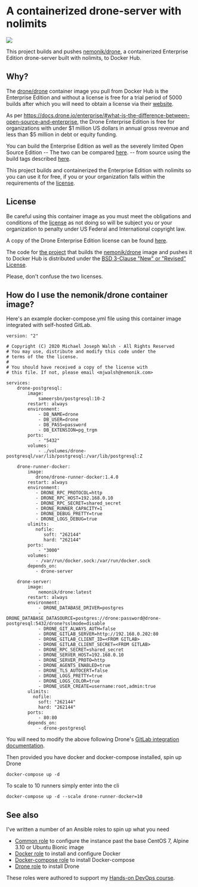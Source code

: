 # A containerized drone-server with nolimits

![](https://github.com/nemonik/drone/workflows/Building%20and%20Pushed/badge.svg)

This project builds and pushes [nemonik/drone](https://hub.docker.com/r/nemonik/drone), a containerized Enterprise Edition drone-server built with nolimits, to Docker Hub.

## Why?

The [drone/drone]( https://hub.docker.com/r/drone/drone) container image you pull from Docker Hub is the Enterprise Edition and without a license is free for a trial period of 5000 builds after which you will need to obtain a license via their [website](https://drone.io/enterprise). 

As per <https://docs.drone.io/enterprise/#what-is-the-difference-between-open-source-and-enterprise>, the Drone Enterprise Edition is free for organizations with under $1 million US dollars in annual gross revenue and less than $5 million in debt or equity funding.

You can build the Enterprise Edition as well as the severely limited Open Source Edition -- The two can be compared [here](https://docs.drone.io/enterprise/#what-is-the-difference-between-open-source-and-enterprise). -- from source using the build tags described [here](https://docs.drone.io/enterprise/#how-do-i-use-the-enterprise-edition-for-free). 

This project builds and containerized the Enterprise Edition with nolimits so you can use it for free, if you or your organization falls within the requirements of the [license](https://github.com/drone/drone/blob/master/LICENSE).

## License

Be careful using this container image as you must meet the obligations and conditions of the [license](https://github.com/drone/drone/blob/master/LICENSE) as not doing so will be subject you or your organization to penalty under US Federal and International copyright law.

A copy of the Drone Enterprise Edition license can be found [here](https://github.com/drone/drone/blob/master/LICENSE).

The code for [the project](https://github.com/nemonik/drone) that builds the [nemonik/drone](https://hub.docker.com/r/nemonik/drone) image and pushes it to Docker Hub is distributed under the [BSD 3-Clause "New" or "Revised" License](LICENSE).

Please, don't confuse the two licenses.

## How do I use the nemonik/drone container image?

Here's an example docker-compose.yml file using this container image integrated with self-hosted GitLab.

```
version: "2"

# Copyright (C) 2020 Michael Joseph Walsh - All Rights Reserved
# You may use, distribute and modify this code under the
# terms of the the license.
#
# You should have received a copy of the license with
# this file. If not, please email <mjwalsh@nemonik.com>

services:
    drone-postgresql:
        image:
            sameersbn/postgresql:10-2
        restart: always
        environment:
            - DB_NAME=drone
            - DB_USER=drone
            - DB_PASS=password
            - DB_EXTENSION=pg_trgm
        ports:
            - "5432"
        volumes:
            - ./volumes/drone-postgresql/var/lib/postgresql:/var/lib/postgresql:Z

    drone-runner-docker:
        image:
           drone/drone-runner-docker:1.4.0
        restart: always
        environment:
           - DRONE_RPC_PROTOCOL=http
           - DRONE_RPC_HOST=192.168.0.10
           - DRONE_RPC_SECRET=shared_secret
           - DRONE_RUNNER_CAPACITY=1
           - DRONE_DEBUG_PRETTY=true
           - DRONE_LOGS_DEBUG=true
        ulimits:
           nofile:
              soft: "262144"
              hard: "262144" 
        ports:
            - "3000"
        volumes:
           - /var/run/docker.sock:/var/run/docker.sock
        depends_on:
           - drone-server

    drone-server:
        image:
            nemonik/drone:latest
        restart: always
        environment:
            - DRONE_DATABASE_DRIVER=postgres
            - DRONE_DATABASE_DATASOURCE=postgres://drone:password@drone-postgresql:5432/drone?sslmode=disable
            - DRONE_GIT_ALWAYS_AUTH=false
            - DRONE_GITLAB_SERVER=http://192.168.0.202:80
            - DRONE_GITLAB_CLIENT_ID=<FROM GITLAB>
            - DRONE_GITLAB_CLIENT_SECRET=<FROM GITLAB>
            - DRONE_RPC_SECRET=shared_secret
            - DRONE_SERVER_HOST=192.168.0.10
            - DRONE_SERVER_PROTO=http
            - DRONE_AGENTS_ENABLED=true
            - DRONE_TLS_AUTOCERT=false
            - DRONE_LOGS_PRETTY=true
            - DRONE_LOGS_COLOR=true
            - DRONE_USER_CREATE=username:root,admin:true
        ulimits:
          nofile:
            soft: "262144"
            hard: "262144"
        ports:
            - 80:80
        depends_on:
            - drone-postgresql
```

You will need to modify the above following Drone's [GitLab integration documentation](https://docs.drone.io/server/provider/gitlab/).

Then provided you have docker and docker-compose installed, spin up Drone

```
docker-compose up -d
```

To scale to 10 runners simply enter into the cli

```
docker-compose up -d --scale drone-runner-docker=10
```

## See also

I've written a number of an Ansible roles to spin up what you need

- [Common role](https://github.com/nemonik/common-role) to configure the instance past the base CentOS 7, Alpine 3.10 or Ubuntu Bionic image
- [Docker role](https://github.com/nemonik/docker-role) to install and configure Docker
- [Docker-compose role](https://github.com/nemonik/docker-compose-role) to install Docker-compose
- [Drone role](https://github.com/nemonik/drone-role) to install Drone

These roles were authored to support my [Hands-on DevOps course](https://github.com/nemonik/hands-on-DevOps).
